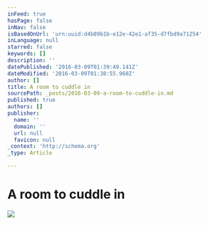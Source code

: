 ```yaml
---
inFeed: true
hasPage: false
inNav: false
isBasedOnUrl: 'urn:uuid:d4b09b1b-e12e-42e1-af35-d7fbd9a71254'
inLanguage: null
starred: false
keywords: []
description: ''
datePublished: '2016-03-09T01:39:49.141Z'
dateModified: '2016-03-09T01:38:55.960Z'
author: []
title: A room to cuddle in
sourcePath: _posts/2016-03-09-a-room-to-cuddle-in.md
published: true
authors: []
publisher:
  name: ''
  domain: ''
  url: null
  favicon: null
_context: 'http://schema.org'
_type: Article

---
```

# A room to cuddle in
![](https://the-grid-user-content.s3-us-west-2.amazonaws.com/8b2dfa37-9ac1-48fd-a22d-43ccdfa2de2a.png)